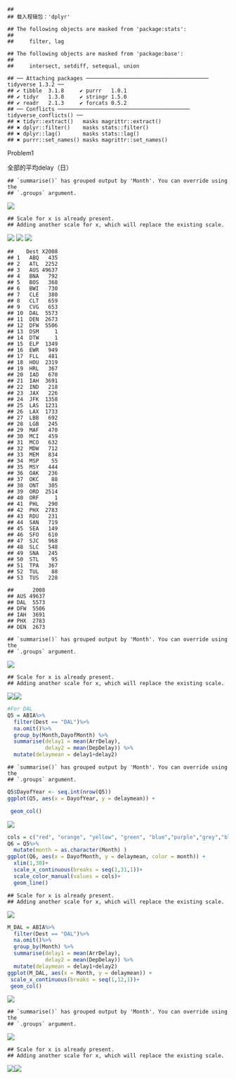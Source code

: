 
    ## 
    ## 载入程辑包：'dplyr'

    ## The following objects are masked from 'package:stats':
    ## 
    ##     filter, lag

    ## The following objects are masked from 'package:base':
    ## 
    ##     intersect, setdiff, setequal, union

    ## ── Attaching packages ─────────────────────────────────────── tidyverse 1.3.2 ──
    ## ✔ tibble  3.1.8     ✔ purrr   1.0.1
    ## ✔ tidyr   1.3.0     ✔ stringr 1.5.0
    ## ✔ readr   2.1.3     ✔ forcats 0.5.2
    ## ── Conflicts ────────────────────────────────────────── tidyverse_conflicts() ──
    ## ✖ tidyr::extract()   masks magrittr::extract()
    ## ✖ dplyr::filter()    masks stats::filter()
    ## ✖ dplyr::lag()       masks stats::lag()
    ## ✖ purrr::set_names() masks magrittr::set_names()

Problem1

全部的平均delay（日）

    ## `summarise()` has grouped output by 'Month'. You can override using the
    ## `.groups` argument.

![](HW1_ABIA_files/figure-gfm/unnamed-chunk-2-1.png)<!-- -->

    ## Scale for x is already present.
    ## Adding another scale for x, which will replace the existing scale.

![](HW1_ABIA_files/figure-gfm/unnamed-chunk-3-1.png)<!-- -->
![](HW1_ABIA_files/figure-gfm/unnamed-chunk-4-1.png)<!-- -->
![](HW1_ABIA_files/figure-gfm/unnamed-chunk-5-1.png)<!-- -->

    ##    Dest X2008
    ## 1   ABQ   435
    ## 2   ATL  2252
    ## 3   AUS 49637
    ## 4   BNA   792
    ## 5   BOS   368
    ## 6   BWI   730
    ## 7   CLE   380
    ## 8   CLT   659
    ## 9   CVG   653
    ## 10  DAL  5573
    ## 11  DEN  2673
    ## 12  DFW  5506
    ## 13  DSM     1
    ## 14  DTW     1
    ## 15  ELP  1349
    ## 16  EWR   949
    ## 17  FLL   481
    ## 18  HOU  2319
    ## 19  HRL   367
    ## 20  IAD   670
    ## 21  IAH  3691
    ## 22  IND   218
    ## 23  JAX   226
    ## 24  JFK  1358
    ## 25  LAS  1231
    ## 26  LAX  1733
    ## 27  LBB   692
    ## 28  LGB   245
    ## 29  MAF   470
    ## 30  MCI   459
    ## 31  MCO   632
    ## 32  MDW   712
    ## 33  MEM   834
    ## 34  MSP    55
    ## 35  MSY   444
    ## 36  OAK   236
    ## 37  OKC    88
    ## 38  ONT   305
    ## 39  ORD  2514
    ## 40  ORF     1
    ## 41  PHL   290
    ## 42  PHX  2783
    ## 43  RDU   231
    ## 44  SAN   719
    ## 45  SEA   149
    ## 46  SFO   610
    ## 47  SJC   968
    ## 48  SLC   548
    ## 49  SNA   245
    ## 50  STL    95
    ## 51  TPA   367
    ## 52  TUL    88
    ## 53  TUS   228

    ##      2008
    ## AUS 49637
    ## DAL  5573
    ## DFW  5506
    ## IAH  3691
    ## PHX  2783
    ## DEN  2673

    ## `summarise()` has grouped output by 'Month'. You can override using the
    ## `.groups` argument.

![](HW1_ABIA_files/figure-gfm/unnamed-chunk-7-1.png)<!-- -->

    ## Scale for x is already present.
    ## Adding another scale for x, which will replace the existing scale.

![](HW1_ABIA_files/figure-gfm/unnamed-chunk-7-2.png)<!-- -->![](HW1_ABIA_files/figure-gfm/unnamed-chunk-7-3.png)<!-- -->

``` r
#For DAL
Q5 = ABIA%>%
  filter(Dest == "DAL")%>%
  na.omit()%>%
  group_by(Month,DayofMonth) %>%
  summarise(delay1 = mean(ArrDelay),
            delay2 = mean(DepDelay)) %>%
  mutate(delaymean = delay1+delay2)
```

    ## `summarise()` has grouped output by 'Month'. You can override using the
    ## `.groups` argument.

``` r
Q5$DayofYear <- seq.int(nrow(Q5))
ggplot(Q5, aes(x = DayofYear, y = delaymean)) + 

 geom_col()
```

![](HW1_ABIA_files/figure-gfm/unnamed-chunk-8-1.png)<!-- -->

``` r
cols = c("red", "orange", "yellow", "green", "blue","purple","grey","black","pink","dark green","dark red","dark blue")
Q6 = Q5%>%
  mutate(month = as.character(Month) )
ggplot(Q6, aes(x = DayofMonth, y = delaymean, color = month)) + 
  xlim(1,30)+
  scale_x_continuous(breaks = seq(1,31,1))+
  scale_color_manual(values = cols)+
  geom_line()
```

    ## Scale for x is already present.
    ## Adding another scale for x, which will replace the existing scale.

![](HW1_ABIA_files/figure-gfm/unnamed-chunk-8-2.png)<!-- -->

``` r
M_DAL = ABIA%>%
  filter(Dest == "DAL")%>%
  na.omit()%>%
  group_by(Month) %>%
  summarise(delay1 = mean(ArrDelay),
            delay2 = mean(DepDelay)) %>%
  mutate(delaymean = delay1+delay2)
ggplot(M_DAL, aes(x = Month, y = delaymean)) + 
 scale_x_continuous(breaks = seq(1,12,1))+
 geom_col()
```

![](HW1_ABIA_files/figure-gfm/unnamed-chunk-8-3.png)<!-- -->

    ## `summarise()` has grouped output by 'Month'. You can override using the
    ## `.groups` argument.

![](HW1_ABIA_files/figure-gfm/unnamed-chunk-9-1.png)<!-- -->

    ## Scale for x is already present.
    ## Adding another scale for x, which will replace the existing scale.

![](HW1_ABIA_files/figure-gfm/unnamed-chunk-9-2.png)<!-- -->![](HW1_ABIA_files/figure-gfm/unnamed-chunk-9-3.png)<!-- -->

